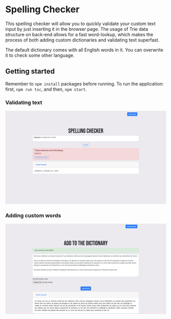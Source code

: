 # Spelling Checker 

This spelling checker will allow you to quickly validate your custom text input by just inserting it in the browser page. The usage of Trie data structure on back-end allows for a fast word-lookup, which makes the process of both adding custom dictionaries and validating text superfast. 

The default dictionary comes with all English words in it. You can overwrite it to check some other language.
<br/>


## Getting started
Remember to `npm install` packages before running. To run the application: first, `npm run tsc`, and then, `npm start`.

### Validating text
![Screenshot of the main page](pics/screenshot.png)


### Adding custom words
![Screenshot of the add words page](pics/screenshot2.png)
